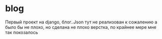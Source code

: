 # blog
Первый проект на django, блог..Json тут не реализован к сожалению а было бы не плохо, но сделана не плохо верстка, по крайнее мере мне так покозалось
